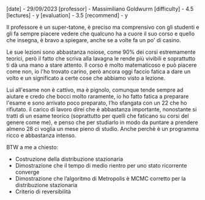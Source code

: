 [date] - 29/09/2023
[professor] - Massimiliano Goldwurm
[difficulty] - 4.5
[lectures] - y
[evaluation] - 3.5 
[recommend] - y

Il professore è un super-tatone, è preciso ma comprensivo con gli studenti e gli fa sempre piacere vedere che qualcuno ha a cuore il suo corso e quello che insegna, è bravo a spiegare, anche se a volte fa un po' di casino.

Le sue lezioni sono abbastanza noiose, come 90% dei corsi estremamente teorici, però il fatto che scriva alla lavagna le rende più vivibili e soprattutto ti dà una mano a stare attento. Il corso è molto matematicoso e può piacere come non, io l'ho trovato carino, però ancora oggi faccio fatica a dare un volto e un significato a certe cose che abbiamo visto a lezione.

Lui all'esame non è cattivo, ma è pignolo, comunque tende sempre ad aiutare e credo che bocci molto raramente, io ho fatto fatica a preparare l'esame e sono arrivato poco preparato, l’ho sfangata con un 22 che ho rifiutato. il carico di lavoro direi che è abbastanza importante, nonostante si tratti di un esame teorico (soprattutto per quelli che faticano su corsi del genere come me), e penso che per studiarlo in modo da puntare a prendere almeno 28 ci voglia un mese pieno di studio. Anche perchè è un programma ricco e abbastanza intenso.

BTW a me a chiesto:
- Costruzione della distribuzione stazionaria
- Dimostrazione che il tempo di medio rientro per uno stato ricorrente converge
- Dimostrazione che l’algoritmo di Metropolis è MCMC corretto per la distribuzione stazionaria
- Criterio di reversibilità
